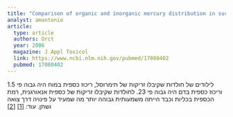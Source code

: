 ```yaml
---
title: "Comparison of organic and inorganic mercury distribution in suckling rat"
analyst: amantonio
article:
  type: article
  authors: Orct
  year: 2006
  magazine: J Appl Toxicol
  link: https://www.ncbi.nlm.nih.gov/pubmed/17080402
  pubmed: 17080402
---
```


לילודים של חולדות שקיבלו זריקות של תימרוסל, ריכוז כספית במוח היה גבוה פי 1.5 וריכוז כספית בדם היה גבוה פי 23. לחולדות שקיבלו זריקות של כספית אנאורגנית, רמת הכספית בכליות וכבד הייתה משמעותית גבוהה יותר מה שמעיד על פינויה דרך צואה ושתן. עוד: [[1]](https://www.ncbi.nlm.nih.gov/pubmed/15501610) [[2]](https://www.ncbi.nlm.nih.gov/pubmed/20386881)

